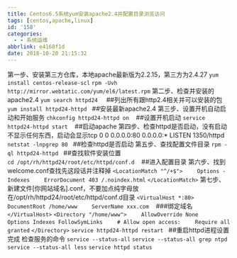 ```yaml
---
title: Centos6.5系统yum安装apache2.4并配置目录浏览访问
tags: [centos,apache,linux]
id: '158'
categories:
  - - 系统运维
abbrlink: e4168f1d
date: 2018-10-20 21:15:32
---
```


第一步、安装第三方仓库，本地apache最新版为2.2.15，第三方为2.4.27 `yum install centos-release-scl` `rpm -Uvh http://mirror.webtatic.com/yum/el6/latest.rpm` 第二步、检查并安装的apache2.4 `yum search httpd24`     ##列出所有跟http2.4相关并可以安装的包 `yum install httpd24-httpd`   ##安装最新apache2.4 第三步、设置开机自动启动和开始服务 `chkconfig httpd24-httpd on`    ##设置开机启动 `service httpd24-httpd start`    ##启动apache 第四步、检查httpd是否启动，没有启动不显示任何东西，启动会显示tcp 0 0 0.0.0.0:80 0.0.0.0:\* LISTEN 1350/httpd `netstat -lnpgrep 80`   ##检查httpd是否启动 第五步、查找配置文件目录 `rpm -ql httpd24-httpd`   ##查找软件安装位置 `cd /opt/rh/httpd24/root/etc/httpd/conf.d`    ##进入配置目录 第六步、找到welcome.conf查找先这段话并注释掉 `<LocationMatch "^/+$">` `    Options -Indexes` `    ErrorDocument 403 /.noindex.html` `</LocationMatch>` 第七步、新建文件\[你网站域名\].conf，不要加点纯字母放在/opt/rh/httpd24/root/etc/httpd/conf.d目录 `<VirtualHost *:80>` `    DocumentRoot /home/www` `    ServerName xxx.com`    ###绑定域名 `</VirtualHost>` `<Directory "/home/www">` `    AllowOverride None` `    Options Indexes FollowSymLinks` `    # Allow open access:` `    Require all granted` `</Directory>` `service httpd24-httpd restart`   ##重启httpd进程设置完成 检查服务的命令 `service --status-all` `service --status-all grep ntpd` `service --status-all less` `service httpd status`